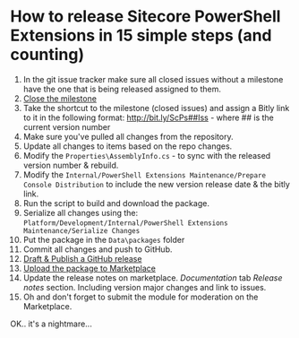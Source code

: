 # How to release Sitecore PowerShell Extensions in 15 simple steps (and counting)

1. In the git issue tracker make sure all closed issues without a milestone have the one that is being released assigned to them.
2. [Close the milestone](https://github.com/SitecorePowerShell/Console/milestones)
3. Take the shortcut to the milestone (closed issues) and assign a Bitly link to it in the following format: http://bit.ly/ScPs##Iss - where ## is the current version number
4. Make sure you've pulled all changes from the repository.
5. Update all changes to items based on the repo changes.
6. Modify the ```Properties\AssemblyInfo.cs``` - to sync with the released version number & rebuild.
7. Modify the ```Internal/PowerShell Extensions Maintenance/Prepare Console Distribution``` to include the new version release date & the bitly link.
8. Run the script to build and download the package.
9. Serialize all changes using the: ```Platform/Development/Internal/PowerShell Extensions Maintenance/Serialize Changes```
10. Put the package in the ```Data\packages``` folder
11. Commit all changes and push to GitHub.
12. [Draft & Publish a GitHub release](https://github.com/SitecorePowerShell/Console/releases)
13. [Upload the package to Marketplace](https://marketplace.sitecore.net/en/Modules/Sitecore_PowerShell_console.aspx)
14. Update the release notes on marketplace. *Documentation* tab *Release notes* section. Including version major changes and link to issues.
15. Oh and don't forget to submit the module for moderation on the Marketplace.

OK.. it's a nightmare...